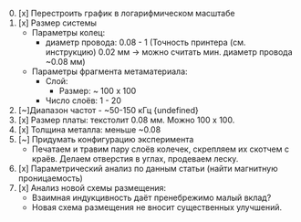 0. [x] Перестроить график в логарифмическом масштабе
1. [x] Размер системы
    * Параметры колец:
      * диаметр провода: 0.08 - 1
        (Точность принтера (см. инструкцию) 0.02 мм
        -> можно считать мин. диаметр провода ~0.08 мм)
    * Параметры фрагмента метаматериала:
      * Слой:
        * Размер: ~ 100 х 100
      * Число слоёв: 1 - 20
2. [~]Диапазон частот - ~50-150 кГц {undefined}
3. [x] Размер платы: текстолит 0.08 мм. Можно 100 x 100.
4. [x] Толщина металла:
    меньше ~0.08
5. [~] Придумать конфигурацию эксперимента 
   * Печатаем и травим пару слоёв колечек, скрепляем их скотчем с краёв.
    Делаем отверстия в углах, продеваем леску.
6. [x] Параметрический анализ по данным статьи (найти магнитную проницаемость)
7. [x] Анализ новой схемы размещения:
   * Взаимная индукцивность даёт пренебрежимо малый вклад?
   * Новая схема размещения не вносит существенных улучшений.